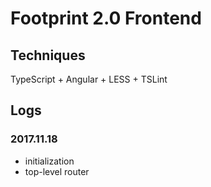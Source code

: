 # Footprint 2.0 Frontend

## Techniques
TypeScript + Angular + LESS + TSLint

## Logs
### 2017.11.18
* initialization
* top-level router